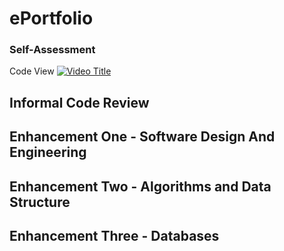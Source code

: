 # ePortfolio



### Self-Assessment

Code View
[![Video Title](https://img.youtube.com/vi/pZlWwK_YXGA/0.jpg)](https://www.youtube.com/watch?v=pZlWwK_YXGA)

## Informal Code Review



## Enhancement One - Software Design And Engineering



## Enhancement Two - Algorithms and Data Structure



## Enhancement Three - Databases
